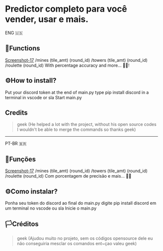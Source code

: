 # Predictor completo para você vender, usar e mais.

  ENG 🇺🇸
## 📝Functions
[Screenshot-17](https://github.com/GuilhermedMS/Bloxflip-Predictor/assets/155796519/b98543c2-f6ab-4270-8673-ecebcaa2b915)
/mines (tile_amt) (round_id)
/towers (tile_amt) (round_id)
/roulette (round_id)
With percentage accuracy and more... 🤷‍♂️!


## ⚙️How to install?
Put your discord token at the end of main.py
type pip install discord in a terminal in vscode or sla
Start main.py

## Credits
> geek (He helped a lot with the project, without his open source codes I wouldn't be able to merge the commands so thanks geek)
----------------------------------------------------------
  PT-BR 🇧🇷
## 📝Funções
[Screenshot-17](https://github.com/GuilhermedMS/Bloxflip-Predictor/assets/155796519/b98543c2-f6ab-4270-8673-ecebcaa2b915)
/mines (tile_amt) (round_id)
/towers (tile_amt) (round_id)
/roulette (round_id)
Com porcentagem de precisão e mais... 🤷‍♂️

## ⚙️Como instalar?
Ponha seu token do discord ao final do main.py
digite pip install discord em um terminal no vscode ou sla
Inicie o main.py


## 🏳️Créditos
> geek (Ajudou muito no projeto, sem os códigos opensource dele eu não conseguiria mesclar os comandos ent~çao valeu geek)

